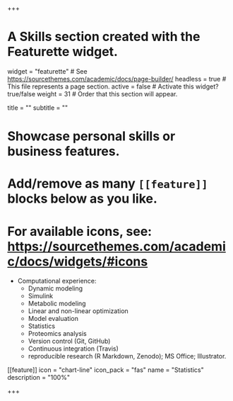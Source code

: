 +++
# A Skills section created with the Featurette widget.
widget = "featurette"  # See https://sourcethemes.com/academic/docs/page-builder/
headless = true  # This file represents a page section.
active = false  # Activate this widget? true/false
weight = 31  # Order that this section will appear.

title = ""
subtitle = ""

# Showcase personal skills or business features.
#
# Add/remove as many `[[feature]]` blocks below as you like.
#
# For available icons, see: https://sourcethemes.com/academic/docs/widgets/#icons

* Computational experience:
  * Dynamic modeling
  * Simulink
  * Metabolic modeling
  * Linear and non-linear optimization
  * Model evaluation
  * Statistics
  * Proteomics analysis
  * Version control (Git, GitHub)
  * Continuous integration (Travis)
  * reproducible research (R Markdown, Zenodo); MS Office; Illustrator.

[[feature]]
  icon = "chart-line"
  icon_pack = "fas"
  name = "Statistics"
  description = "100%"

+++
